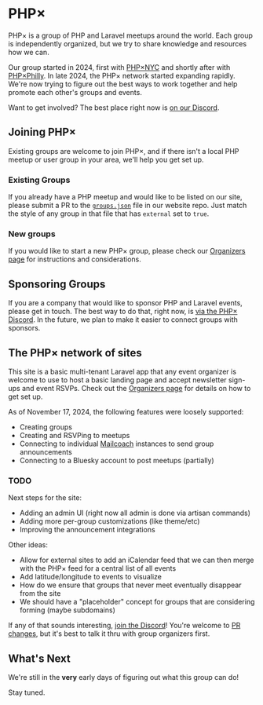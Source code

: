 # PHP×

PHP× is a group of PHP and Laravel meetups around the world. Each group is independently
organized, but we try to share knowledge and resources how we can.

Our group started in 2024, first with [PHP×NYC](https://phpxnyc.com/) and shortly after
with [PHP×Philly](https://phpxphilly.com/). In late 2024, the PHP× network started expanding
rapidly. We're now trying to figure out the best ways to work together and help promote
each other's groups and events.

Want to get involved? The best place right now is [on our Discord](https://discord.gg/wMy6Eeuwbu).

## Joining PHP×

Existing groups are welcome to join PHP×, and if there isn't a local PHP meetup or user
group in your area, we'll help you get set up.

### Existing Groups

If you already have a PHP meetup and would like to be listed on our site, please submit
a PR to the [`groups.json`](https://github.com/phpx-foundation/website/blob/main/groups.json) file
in our website repo. Just match the style of any group in that file that has `external` set
to `true`.

### New groups

If you would like to start a new PHP× group, please check our [Organizers page](/organizers)
for instructions and considerations.

## Sponsoring Groups

If you are a company that would like to sponsor PHP and Laravel events, please get in
touch. The best way to do that, right now, is [via the PHP× Discord](https://discord.gg/wMy6Eeuwbu).
In the future, we plan to make it easier to connect groups with sponsors.

## The PHP× network of sites

This site is a basic multi-tenant Laravel app that any event organizer is welcome to use
to host a basic landing page and accept newsletter sign-ups and event RSVPs. Check out
the [Organizers page](/organizers) for details on how to get set up.

As of November 17, 2024, the following features were loosely supported:

- Creating groups
- Creating and RSVPing to meetups
- Connecting to individual [Mailcoach](https://www.mailcoach.app/) instances to send group announcements
- Connecting to a Bluesky account to post meetups (partially)

### TODO

Next steps for the site:

- Adding an admin UI (right now all admin is done via artisan commands)
- Adding more per-group customizations (like theme/etc)
- Improving the announcement integrations

Other ideas:

- Allow for external sites to add an iCalendar feed that we can then merge with the PHP× feed for a central list of all events
- Add latitude/longitude to events to visualize
- How do we ensure that groups that never meet eventually disappear from the site
- We should have a "placeholder" concept for groups that are considering forming (maybe subdomains)

If any of that sounds interesting, [join the Discord](https://discord.gg/wMy6Eeuwbu)! You're welcome
to [PR changes](https://github.com/phpx-foundation/website), but it's best to talk it thru with 
group organizers first.

## What's Next

We're still in the **very** early days of figuring out what this group can do!

Stay tuned.
